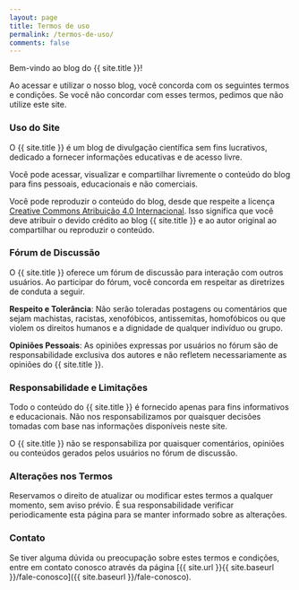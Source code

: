 ```yaml
---
layout: page
title: Termos de uso
permalink: /termos-de-uso/
comments: false
---
```


Bem-vindo ao blog do {{ site.title }}!

Ao acessar e utilizar o nosso blog, você concorda com os seguintes termos e condições.
Se você não concordar com esses termos, pedimos que não utilize este site.

### Uso do Site

O {{ site.title }} é um blog de divulgação científica sem fins lucrativos, dedicado a fornecer
informações educativas e de acesso livre.

Você pode acessar, visualizar e compartilhar livremente o conteúdo do blog para fins pessoais,
educacionais e não comerciais.

Você pode reproduzir o conteúdo do blog, desde que respeite a licença
[Creative Commons Atribuição 4.0 Internacional](https://creativecommons.org/licenses/by/4.0/deed.pt_BR).
Isso significa que você deve atribuir o devido crédito ao blog {{ site.title }} e ao autor original
ao compartilhar ou reproduzir o conteúdo.

### Fórum de Discussão

O {{ site.title }} oferece um fórum de discussão para interação com outros usuários.
Ao participar do fórum, você concorda em respeitar as diretrizes de conduta a seguir.

**Respeito e Tolerância**: Não serão toleradas postagens ou comentários que sejam machistas,
racistas, xenofóbicos, antissemitas, homofóbicos ou que violem os direitos humanos
e a dignidade de qualquer indivíduo ou grupo.

**Opiniões Pessoais**: As opiniões expressas por usuários no fórum são de responsabilidade
exclusiva dos autores e não refletem necessariamente as opiniões do {{ site.title }}.

### Responsabilidade e Limitações

Todo o conteúdo do {{ site.title }} é fornecido apenas para fins informativos e educacionais.
Não nos responsabilizamos por quaisquer decisões tomadas com base nas informações disponíveis neste site.

O {{ site.title }} não se responsabiliza por quaisquer comentários, opiniões ou conteúdos gerados
pelos usuários no fórum de discussão.

### Alterações nos Termos

Reservamos o direito de atualizar ou modificar estes termos a qualquer momento, sem aviso prévio.
É sua responsabilidade verificar periodicamente esta página para se manter informado sobre as alterações.

### Contato

Se tiver alguma dúvida ou preocupação sobre estes termos e condições, entre em contato conosco através
da página [{{ site.url }}{{ site.baseurl }}/fale-conosco]({{ site.baseurl }}/fale-conosco).
